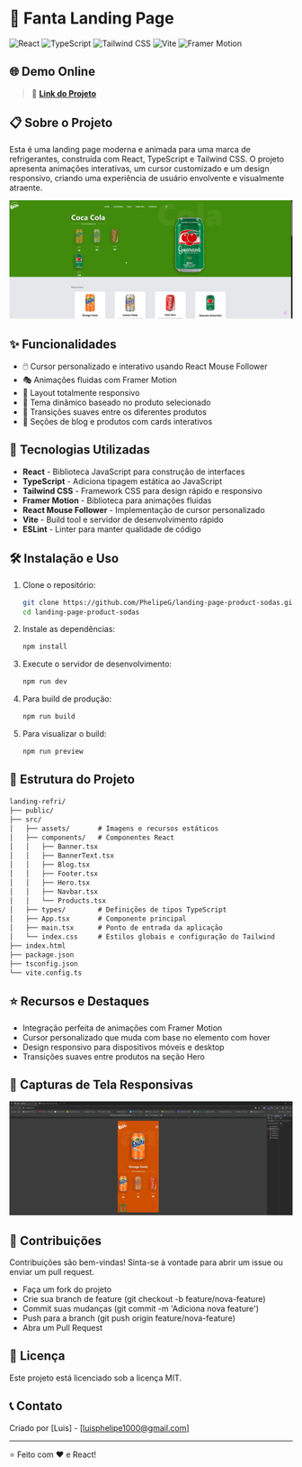 # 🥤 Fanta Landing Page

![React](https://img.shields.io/badge/React-18.2.0-61DAFB?style=flat-square&logo=react)
![TypeScript](https://img.shields.io/badge/TypeScript-5.7.2-3178C6?style=flat-square&logo=typescript)
![Tailwind CSS](https://img.shields.io/badge/TailwindCSS-4.0.14-38B2AC?style=flat-square&logo=tailwind-css)
![Vite](https://img.shields.io/badge/Vite-6.2.0-646CFF?style=flat-square&logo=vite)
![Framer Motion](https://img.shields.io/badge/Framer%20Motion-12.5.0-0055FF?style=flat-square&logo=framer)

## 🌐 Demo Online

> 🔗 **[Link do Projeto](https://landing-page-product-sodas.vercel.app)**

## 📋 Sobre o Projeto

Esta é uma landing page moderna e animada para uma marca de refrigerantes, construída com React, TypeScript e Tailwind CSS. O projeto apresenta animações interativas, um cursor customizado e um design responsivo, criando uma experiência de usuário envolvente e visualmente atraente.

![Projeto Preview](./src/assets/screenshots/Captura%20de%20tela%202025-03-22%20125053.png)

## ✨ Funcionalidades

- 🖱️ Cursor personalizado e interativo usando React Mouse Follower
- 🎭 Animações fluidas com Framer Motion
- 📱 Layout totalmente responsivo
- 🎨 Tema dinâmico baseado no produto selecionado
- 🔄 Transições suaves entre os diferentes produtos
- 📝 Seções de blog e produtos com cards interativos

## 🚀 Tecnologias Utilizadas

- **React** - Biblioteca JavaScript para construção de interfaces
- **TypeScript** - Adiciona tipagem estática ao JavaScript
- **Tailwind CSS** - Framework CSS para design rápido e responsivo
- **Framer Motion** - Biblioteca para animações fluidas
- **React Mouse Follower** - Implementação de cursor personalizado
- **Vite** - Build tool e servidor de desenvolvimento rápido
- **ESLint** - Linter para manter qualidade de código

## 🛠️ Instalação e Uso

1. Clone o repositório:

   ```bash
   git clone https://github.com/PhelipeG/landing-page-product-sodas.git
   cd landing-page-product-sodas
   ```

2. Instale as dependências:

   ```bash
   npm install
   ```

3. Execute o servidor de desenvolvimento:

   ```bash
   npm run dev
   ```

4. Para build de produção:

   ```bash
   npm run build
   ```

5. Para visualizar o build:
   ```bash
   npm run preview
   ```

## 📁 Estrutura do Projeto

```
landing-refri/
├── public/
├── src/
│   ├── assets/       # Imagens e recursos estáticos
│   ├── components/   # Componentes React
│   │   ├── Banner.tsx
│   │   ├── BannerText.tsx
│   │   ├── Blog.tsx
│   │   ├── Footer.tsx
│   │   ├── Hero.tsx
│   │   ├── Navbar.tsx
│   │   └── Products.tsx
│   ├── types/        # Definições de tipos TypeScript
│   ├── App.tsx       # Componente principal
│   ├── main.tsx      # Ponto de entrada da aplicação
│   └── index.css     # Estilos globais e configuração do Tailwind
├── index.html
├── package.json
├── tsconfig.json
└── vite.config.ts
```

## ⭐ Recursos e Destaques

- Integração perfeita de animações com Framer Motion
- Cursor personalizado que muda com base no elemento com hover
- Design responsivo para dispositivos móveis e desktop
- Transições suaves entre produtos na seção Hero

## 📱 Capturas de Tela Responsivas

<!-- Aqui você pode adicionar screenshots da versão mobile e desktop -->

![Projeto Mobile](./src/assets/screenshots/Captura%20de%20tela%202025-03-22%20125703.png)

## 🤝 Contribuições

Contribuições são bem-vindas! Sinta-se à vontade para abrir um issue ou enviar um pull request.

- Faça um fork do projeto
- Crie sua branch de feature (git checkout -b feature/nova-feature)
- Commit suas mudanças (git commit -m 'Adiciona nova feature')
- Push para a branch (git push origin feature/nova-feature)
- Abra um Pull Request

## 📝 Licença

Este projeto está licenciado sob a licença MIT.

## 📞 Contato

Criado por [Luis] - [luisphelipe1000@gmail.com]

---

⭐️ Feito com ❤️ e React!
